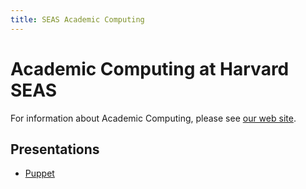 ```yaml
---
title: SEAS Academic Computing
---
```

Academic Computing at Harvard SEAS
==================================

For information about Academic Computing, please see 
[our web site](http://ac.seas.harvard.edu/).

Presentations
-------------

- [Puppet](puppet-presentation/slides.html)

